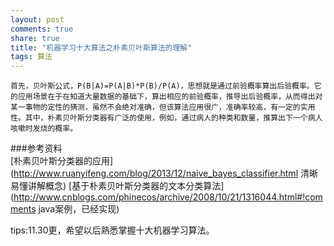 ```yaml
---
layout: post
comments: true
share: true
title: "机器学习十大算法之朴素贝叶斯算法的理解"
tags: 算法
---
```


    首先，贝叶斯公式，P(B|A)=P(A|B)*P(B)/P(A)，思想就是通过前验概率算出后验概率。它的应用场景在于在知道大量数据的基础下，算出相应的前验概率，推导出后验概率，从而得出对某一事物的定性的猜测，虽然不会绝对准确，但该算法应用很广，准确率较高，有一定的实用性。其中，朴素贝叶斯分类器有广泛的使用，例如，通过病人的种类和数量，推算出下一个病人咳嗽时发烧的概率。
###参考资料    
[朴素贝叶斯分类器的应用](http://www.ruanyifeng.com/blog/2013/12/naive_bayes_classifier.html 清晰易懂讲解概念)
[基于朴素贝叶斯分类器的文本分类算法](http://www.cnblogs.com/phinecos/archive/2008/10/21/1316044.html#!comments java案例，已经实现)

tips:11.30更，希望以后熟悉掌握十大机器学习算法。